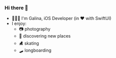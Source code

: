 ### Hi there 👋

- 👩🏻‍💻 I'm Galina, iOS Developer (in ❤️ with SwiftUI)
- I enjoy:
  - 📷 photography
  - 🥾 discovering new places
  - ⛸ skating
  - 🛹 longboarding

